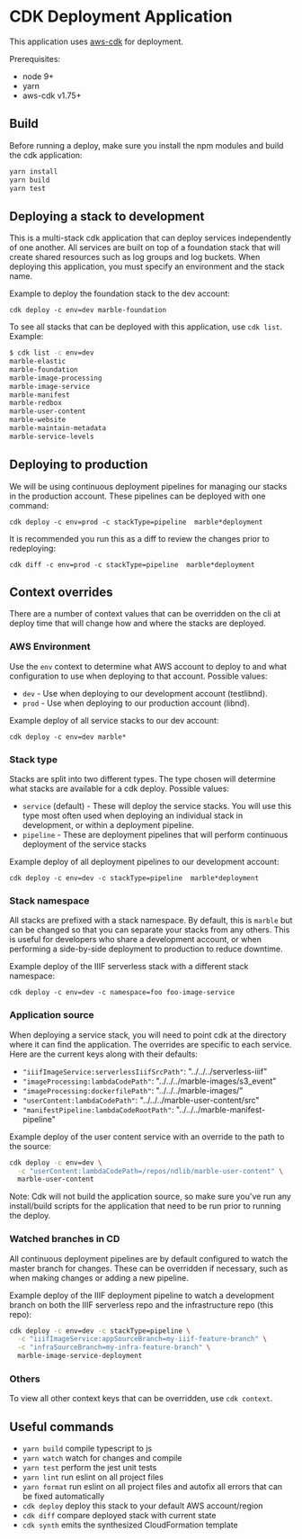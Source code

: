 # CDK Deployment Application

This application uses [aws-cdk](https://aws.amazon.com/cdk/) for deployment.

Prerequisites:

* node 9+
* yarn
* aws-cdk v1.75+

## Build

Before running a deploy, make sure you install the npm modules and build the cdk application:

```sh
yarn install
yarn build
yarn test
```

## Deploying a stack to development

This is a multi-stack cdk application that can deploy services independently of one another. All services are built on top of a foundation stack that will create shared resources such as log groups and log buckets. When deploying this application, you must specify an environment and the stack name.

Example to deploy the foundation stack to the dev account:

`cdk deploy -c env=dev marble-foundation`

To see all stacks that can be deployed with this application, use `cdk list`. Example:

```sh
$ cdk list -c env=dev
marble-elastic
marble-foundation
marble-image-processing
marble-image-service
marble-manifest
marble-redbox
marble-user-content
marble-website
marble-maintain-metadata
marble-service-levels
```

## Deploying to production

We will be using continuous deployment pipelines for managing our stacks in the production account. These pipelines can be deployed with one command:

`cdk deploy -c env=prod -c stackType=pipeline  marble*deployment`

It is recommended you run this as a diff to review the changes prior to redeploying:

`cdk diff -c env=prod -c stackType=pipeline  marble*deployment`

## Context overrides

There are a number of context values that can be overridden on the cli at deploy time that will change how and where the stacks are deployed.

### AWS Environment

Use the `env` context to determine what AWS account to deploy to and what configuration to use when deploying to that account. Possible values:

* `dev` - Use when deploying to our development account (testlibnd).
* `prod` - Use when deploying to our production account (libnd).

Example deploy of all service stacks to our dev account:

`cdk deploy -c env=dev marble*`

### Stack type

Stacks are split into two different types. The type chosen will determine what stacks are available for a cdk deploy. Possible values:

* `service` (default) - These will deploy the service stacks. You will use this type most often used when deploying an individual stack in development, or within a deployment pipeline.
* `pipeline` - These are deployment pipelines that will perform continuous deployment of the service stacks

Example deploy of all deployment pipelines to our development account:

`cdk deploy -c env=dev -c stackType=pipeline  marble*deployment`

### Stack namespace

All stacks are prefixed with a stack namespace. By default, this is `marble` but can be changed so that you can separate your stacks from any others. This is useful for developers who share a development account, or when performing a side-by-side deployment to production to reduce downtime.

Example deploy of the IIIF serverless stack with a different stack namespace:

`cdk deploy -c env=dev -c namespace=foo foo-image-service`

### Application source

When deploying a service stack, you will need to point cdk at the directory where it can find the application. The overrides are specific to each service. Here are the current keys along with their defaults:

* `"iiifImageService:serverlessIiifSrcPath"`: "../../../serverless-iiif"
* `"imageProcessing:lambdaCodePath"`: "../../../marble-images/s3_event"
* `"imageProcessing:dockerfilePath"`: "../../../marble-images/"
* `"userContent:lambdaCodePath"`: "../../../marble-user-content/src"
* `"manifestPipeline:lambdaCodeRootPath"`: "../../../marble-manifest-pipeline"

Example deploy of the user content service with an override to the path to the source:

```sh
cdk deploy -c env=dev \
  -c "userContent:lambdaCodePath=/repos/ndlib/marble-user-content" \
  marble-user-content
```

Note: Cdk will not build the application source, so make sure you've run any install/build scripts for the application that need to be run prior to running the deploy.

### Watched branches in CD

All continuous deployment pipelines are by default configured to watch the master branch for changes. These can be overridden if necessary, such as when making changes or adding a new pipeline.

Example deploy of the IIIF deployment pipeline to watch a development branch on both the IIIF serverless repo and the infrastructure repo (this repo):

```sh
cdk deploy -c env=dev -c stackType=pipeline \
  -c "iiifImageService:appSourceBranch=my-iiif-feature-branch" \
  -c "infraSourceBranch=my-infra-feature-branch" \
  marble-image-service-deployment
```

### Others

To view all other context keys that can be overridden, use `cdk context`.

## Useful commands

* `yarn build`      compile typescript to js
* `yarn watch`      watch for changes and compile
* `yarn test`       perform the jest unit tests
* `yarn lint`       run eslint on all project files
* `yarn format`     run eslint on all project files and autofix all errors that can be fixed automatically
* `cdk deploy`      deploy this stack to your default AWS account/region
* `cdk diff`        compare deployed stack with current state
* `cdk synth`       emits the synthesized CloudFormation template
